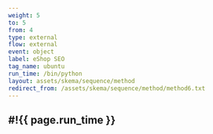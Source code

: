 ```yaml
---
weight: 5
to: 5
from: 4
type: external
flow: external
event: object
label: eShop SEO
tag_name: ubuntu
run_time: /bin/python
layout: assets/skema/sequence/method
redirect_from: /assets/skema/sequence/method/method6.txt
---
```

#!{{ page.run_time }}
---
